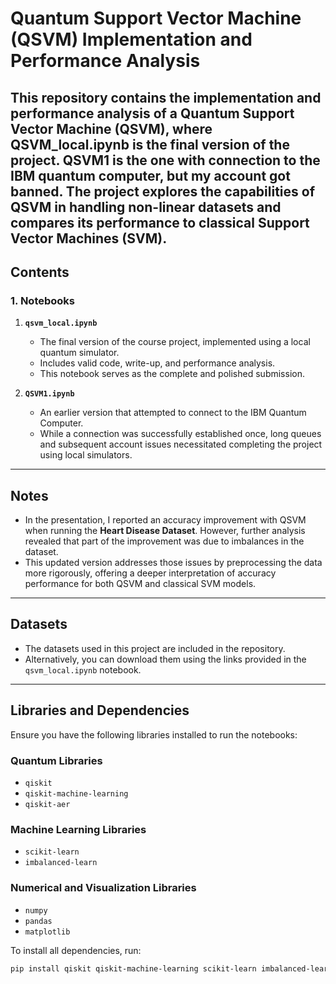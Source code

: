 # Quantum Support Vector Machine (QSVM) Implementation and Performance Analysis

This repository contains the implementation and performance analysis of a **Quantum Support Vector Machine (QSVM)**, where QSVM_local.ipynb is the final version of the project. QSVM1 is the one with connection to the IBM quantum computer, but my account got banned. The project explores the capabilities of QSVM in handling non-linear datasets and compares its performance to classical Support Vector Machines (SVM). 
---

## Contents

### **1. Notebooks**
1. **`qsvm_local.ipynb`**  
   - The final version of the course project, implemented using a local quantum simulator.  
   - Includes valid code, write-up, and performance analysis.  
   - This notebook serves as the complete and polished submission.

2. **`QSVM1.ipynb`**  
   - An earlier version that attempted to connect to the IBM Quantum Computer.  
   - While a connection was successfully established once, long queues and subsequent account issues necessitated completing the project using local simulators.

---

## **Notes**
- In the presentation, I reported an accuracy improvement with QSVM when running the **Heart Disease Dataset**. However, further analysis revealed that part of the improvement was due to imbalances in the dataset.  
- This updated version addresses those issues by preprocessing the data more rigorously, offering a deeper interpretation of accuracy performance for both QSVM and classical SVM models.

---

## **Datasets**
- The datasets used in this project are included in the repository.
- Alternatively, you can download them using the links provided in the `qsvm_local.ipynb` notebook.

---

## **Libraries and Dependencies**
Ensure you have the following libraries installed to run the notebooks:

### **Quantum Libraries**
- `qiskit`
- `qiskit-machine-learning`
- `qiskit-aer`

### **Machine Learning Libraries**
- `scikit-learn`
- `imbalanced-learn`

### **Numerical and Visualization Libraries**
- `numpy`
- `pandas`
- `matplotlib`

To install all dependencies, run:
```bash
pip install qiskit qiskit-machine-learning scikit-learn imbalanced-learn numpy pandas matplotlib

